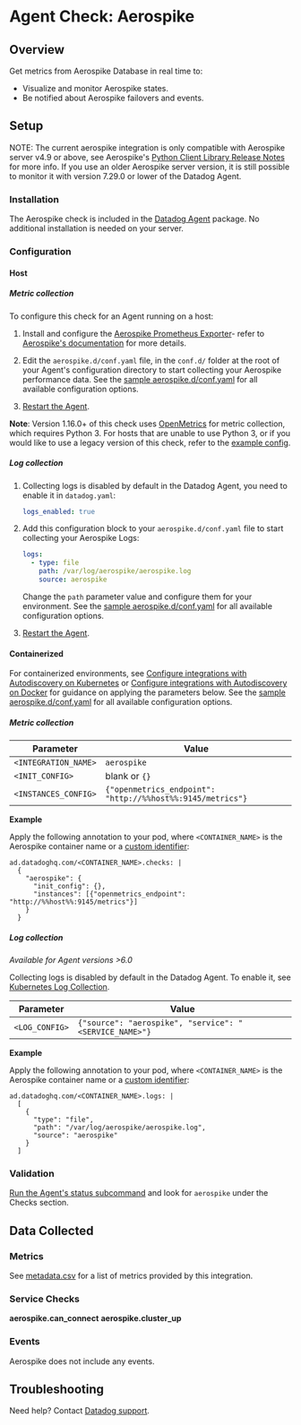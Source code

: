 # Agent Check: Aerospike

## Overview

Get metrics from Aerospike Database in real time to:

- Visualize and monitor Aerospike states.
- Be notified about Aerospike failovers and events.

## Setup

NOTE: The current aerospike integration is only compatible with Aerospike server v4.9 or above, see Aerospike's [Python Client Library Release Notes][1] for more info.
If you use an older Aerospike server version, it is still possible to monitor it with version 7.29.0 or lower of the Datadog Agent.

### Installation

The Aerospike check is included in the [Datadog Agent][2] package.
No additional installation is needed on your server.

### Configuration

<!-- xxx tabs xxx -->
<!-- xxx tab "Host" xxx -->

#### Host

##### Metric collection
To configure this check for an Agent running on a host:

1. Install and configure the [Aerospike Prometheus Exporter][10]- refer to [Aerospike's documentation][11] for more details.

2. Edit the `aerospike.d/conf.yaml` file, in the `conf.d/` folder at the root of your Agent's configuration directory to start collecting your Aerospike performance data. See the [sample aerospike.d/conf.yaml][3] for all available configuration options.

3. [Restart the Agent][4].

**Note**: Version 1.16.0+ of this check uses [OpenMetrics][12] for metric collection, which requires Python 3. For hosts that are unable to use Python 3, or if you would like to use a legacy version of this check, refer to the [example config][13].

##### Log collection


1. Collecting logs is disabled by default in the Datadog Agent, you need to enable it in `datadog.yaml`:

   ```yaml
   logs_enabled: true
   ```

2. Add this configuration block to your `aerospike.d/conf.yaml` file to start collecting your Aerospike Logs:

   ```yaml
   logs:
     - type: file
       path: /var/log/aerospike/aerospike.log
       source: aerospike
   ```

    Change the `path` parameter value and configure them for your environment. See the [sample aerospike.d/conf.yaml][3] for all available configuration options.

3. [Restart the Agent][4].

<!-- xxz tab xxx -->
<!-- xxx tab "Containerized" xxx -->


#### Containerized

For containerized environments, see [Configure integrations with Autodiscovery on Kubernetes][5] or [Configure integrations with Autodiscovery on Docker][14] for guidance on applying the parameters below. See the [sample aerospike.d/conf.yaml][3] for all available configuration options.

##### Metric collection

| Parameter            | Value                                |
| -------------------- | ------------------------------------ |
| `<INTEGRATION_NAME>` | `aerospike`                          |
| `<INIT_CONFIG>`      | blank or `{}`                        |
| `<INSTANCES_CONFIG>`  | `{"openmetrics_endpoint": "http://%%host%%:9145/metrics"}` |

**Example**

Apply the following annotation to your pod, where `<CONTAINER_NAME>` is the Aerospike container name or a [custom identifier][15]:

```
ad.datadoghq.com/<CONTAINER_NAME>.checks: |
  {
    "aerospike": {
      "init_config": {},
      "instances": [{"openmetrics_endpoint": "http://%%host%%:9145/metrics"}]
    }
  } 
```


##### Log collection

_Available for Agent versions >6.0_

Collecting logs is disabled by default in the Datadog Agent. To enable it, see [Kubernetes Log Collection][6].

| Parameter      | Value                                               |
| -------------- | --------------------------------------------------- |
| `<LOG_CONFIG>` | `{"source": "aerospike", "service": "<SERVICE_NAME>"}` |

**Example**

Apply the following annotation to your pod, where `<CONTAINER_NAME>` is the Aerospike container name or a [custom identifier][15]:

```
ad.datadoghq.com/<CONTAINER_NAME>.logs: |
  [
    {
      "type": "file",
      "path": "/var/log/aerospike/aerospike.log",
      "source": "aerospike"
    } 
  ]
```
<!-- xxz tab xxx -->
<!-- xxz tabs xxx -->

### Validation

[Run the Agent's status subcommand][7] and look for `aerospike` under the Checks section.

## Data Collected

### Metrics

See [metadata.csv][8] for a list of metrics provided by this integration.

### Service Checks

**aerospike.can_connect**
**aerospike.cluster_up**

### Events

Aerospike does not include any events.

## Troubleshooting

Need help? Contact [Datadog support][9].

[1]: https://download.aerospike.com/download/client/python/notes.html#5.0.0
[2]: /account/settings/agent/latest
[3]: https://github.com/DataDog/integrations-core/blob/master/aerospike/datadog_checks/aerospike/data/conf.yaml.example
[4]: https://docs.datadoghq.com/agent/guide/agent-commands/#start-stop-and-restart-the-agent
[5]: https://docs.datadoghq.com/containers/kubernetes/integrations/
[6]: https://docs.datadoghq.com/agent/kubernetes/log/
[7]: https://docs.datadoghq.com/agent/guide/agent-commands/#agent-status-and-information
[8]: https://github.com/DataDog/integrations-core/blob/master/aerospike/metadata.csv
[9]: https://docs.datadoghq.com/help/
[10]: https://github.com/aerospike/aerospike-prometheus-exporter
[11]: https://docs.aerospike.com/monitorstack/new/installing-components
[12]: https://docs.datadoghq.com/integrations/openmetrics/
[13]: https://github.com/DataDog/integrations-core/blob/7.36.x/aerospike/datadog_checks/aerospike/data/conf.yaml.example
[14]: https://docs.datadoghq.com/containers/docker/integrations/
[15]: https://docs.datadoghq.com/containers/guide/ad_identifiers/
